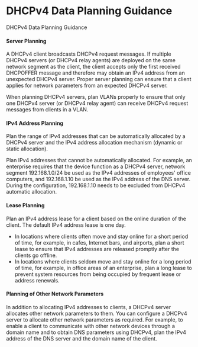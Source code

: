 DHCPv4 Data Planning Guidance
=============================

DHCPv4 Data Planning Guidance

#### Server Planning

A DHCPv4 client broadcasts DHCPv4 request messages. If multiple DHCPv4 servers (or DHCPv4 relay agents) are deployed on the same network segment as the client, the client accepts only the first received DHCPOFFER message and therefore may obtain an IPv4 address from an unexpected DHCPv4 server. Proper server planning can ensure that a client applies for network parameters from an expected DHCPv4 server.

When planning DHCPv4 servers, plan VLANs properly to ensure that only one DHCPv4 server (or DHCPv4 relay agent) can receive DHCPv4 request messages from clients in a VLAN.


#### IPv4 Address Planning

Plan the range of IPv4 addresses that can be automatically allocated by a DHCPv4 server and the IPv4 address allocation mechanism (dynamic or static allocation).

Plan IPv4 addresses that cannot be automatically allocated. For example, an enterprise requires that the device function as a DHCPv4 server, network segment 192.168.1.0/24 be used as the IPv4 addresses of employees' office computers, and 192.168.1.10 be used as the IPv4 address of the DNS server. During the configuration, 192.168.1.10 needs to be excluded from DHCPv4 automatic allocation.


#### Lease Planning

Plan an IPv4 address lease for a client based on the online duration of the client. The default IPv4 address lease is one day.

* In locations where clients often move and stay online for a short period of time, for example, in cafes, Internet bars, and airports, plan a short lease to ensure that IPv4 addresses are released promptly after the clients go offline.
* In locations where clients seldom move and stay online for a long period of time, for example, in office areas of an enterprise, plan a long lease to prevent system resources from being occupied by frequent lease or address renewals.


#### Planning of Other Network Parameters

In addition to allocating IPv4 addresses to clients, a DHCPv4 server allocates other network parameters to them. You can configure a DHCPv4 server to allocate other network parameters as required. For example, to enable a client to communicate with other network devices through a domain name and to obtain DNS parameters using DHCPv4, plan the IPv4 address of the DNS server and the domain name of the client.
